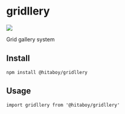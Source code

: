 # gridllery
[![](https://img.shields.io/npm/v/@hitaboy/gridllery.svg)](https://github.com/hitaboy/gridllery)

Grid gallery system


Install
-------
```
npm install @hitaboy/gridllery
```

Usage
-------
```
import gridllery from '@hitaboy/gridllery'

```
